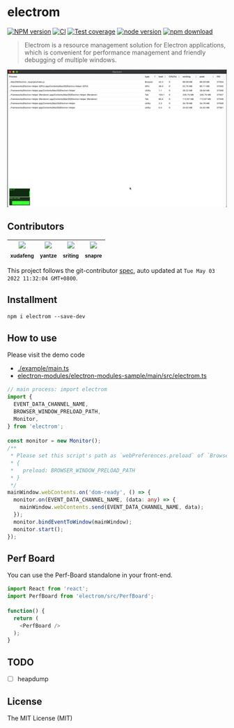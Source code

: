 # electrom

[![NPM version][npm-image]][npm-url]
[![CI][CI-image]][CI-url]
[![Test coverage][codecov-image]][codecov-url]
[![node version][node-image]][node-url]
[![npm download][download-image]][download-url]

[npm-image]: https://img.shields.io/npm/v/electrom.svg
[npm-url]: https://npmjs.org/package/electrom
[CI-image]: https://github.com/electron-modules/electrom/actions/workflows/ci.yml/badge.svg
[CI-url]: https://github.com/electron-modules/electrom/actions/workflows/ci.yml
[codecov-image]: https://img.shields.io/codecov/c/github/electron-modules/electrom.svg?logo=codecov
[codecov-url]: https://codecov.io/gh/electron-modules/electrom
[node-image]: https://img.shields.io/badge/node.js-%3E=_8-green.svg
[node-url]: http://nodejs.org/download/
[download-image]: https://img.shields.io/npm/dm/electrom.svg
[download-url]: https://npmjs.org/package/electrom

> Electrom is a resource management solution for Electron applications, which is convenient for performance management and friendly debugging of multiple windows.

![](./demo.gif)

<!-- GITCONTRIBUTOR_START -->

## Contributors

|[<img src="https://avatars.githubusercontent.com/u/1011681?v=4" width="100px;"/><br/><sub><b>xudafeng</b></sub>](https://github.com/xudafeng)<br/>|[<img src="https://avatars.githubusercontent.com/u/2226423?v=4" width="100px;"/><br/><sub><b>yantze</b></sub>](https://github.com/yantze)<br/>|[<img src="https://avatars.githubusercontent.com/u/17586742?v=4" width="100px;"/><br/><sub><b>sriting</b></sub>](https://github.com/sriting)<br/>|[<img src="https://avatars.githubusercontent.com/u/52845048?v=4" width="100px;"/><br/><sub><b>snapre</b></sub>](https://github.com/snapre)<br/>|
| :---: | :---: | :---: | :---: |


This project follows the git-contributor [spec](https://github.com/xudafeng/git-contributor), auto updated at `Tue May 03 2022 11:32:04 GMT+0800`.

<!-- GITCONTRIBUTOR_END -->

## Installment

```shell
npm i electrom --save-dev
```

## How to use

Please visit the demo code

- [./example/main.ts](./example/main.ts)
- [electron-modules/electron-modules-sample/main/src/electrom.ts](https://github.com/electron-modules/electron-modules-sample/blob/main/src/electrom.ts)

```typescript
// main process: import electrom
import {
  EVENT_DATA_CHANNEL_NAME,
  BROWSER_WINDOW_PRELOAD_PATH,
  Monitor,
} from 'electrom';

const monitor = new Monitor();
/**
 * Please set this script's path as `webPreferences.preload` of `BrowserWindow`.
 * {
 *   preload: BROWSER_WINDOW_PRELOAD_PATH
 * }
 */
mainWindow.webContents.on('dom-ready', () => {
  monitor.on(EVENT_DATA_CHANNEL_NAME, (data: any) => {
    mainWindow.webContents.send(EVENT_DATA_CHANNEL_NAME, data);
  });
  monitor.bindEventToWindow(mainWindow);
  monitor.start();
});
```

## Perf Board

You can use the Perf-Board standalone in your front-end.

```javascript
import React from 'react';
import PerfBoard from 'electrom/src/PerfBoard';

function() {
  return (
    <PerfBoard />
  );
}
```

## TODO

- [ ] heapdump

## License

The MIT License (MIT)
